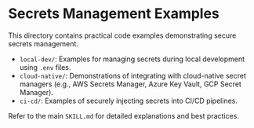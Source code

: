 # Secrets Management Examples

This directory contains practical code examples demonstrating secure secrets management.

- `local-dev/`: Examples for managing secrets during local development using `.env` files.
- `cloud-native/`: Demonstrations of integrating with cloud-native secret managers (e.g., AWS Secrets Manager, Azure Key Vault, GCP Secret Manager).
- `ci-cd/`: Examples of securely injecting secrets into CI/CD pipelines.

Refer to the main `SKILL.md` for detailed explanations and best practices.